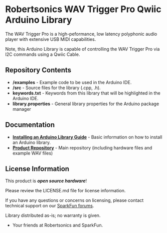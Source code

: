 Robertsonics WAV Trigger Pro Qwiic Arduino Library
==================================================

The WAV Trigger Pro is a high-peformance, low latency polyphonic audio player with extensive USB MIDI capabilities.

Note, this Arduino Library is capable of controlling the WAV Trigger Pro via I2C commands using a Qwiic Cable.

Repository Contents
-------------------

* **/examples** - Example code to be used in the Arduino IDE.
* **/src** - Source files for the library (.cpp, .h).
* **keywords.txt** - Keywords from this library that will be highlighted in the Arduino IDE.
* **library.properties** - General library properties for the Arduino package manager

Documentation
--------------

* **[Installing an Arduino Library Guide](https://learn.sparkfun.com/tutorials/installing-an-arduino-library)** - Basic information on how to install an Arduino library.
* **[Product Repository](https://github.com/robertsonics/WAV_Trigger_Pro_Qwiic_Arduino_Library)** - Main repository (including hardware files and example WAV files)

License Information
-------------------

This product is _**open source hardware**_! 

Please review the LICENSE.md file for license information. 

If you have any questions or concerns on licensing, please contact technical support on our [SparkFun forums](https://community.sparkfun.com/c/sensors/sound-audio).

Library distributed as-is; no warranty is given.

- Your friends at Robertsonics and SparkFun.

_<COLLABORATION CREDIT>_
